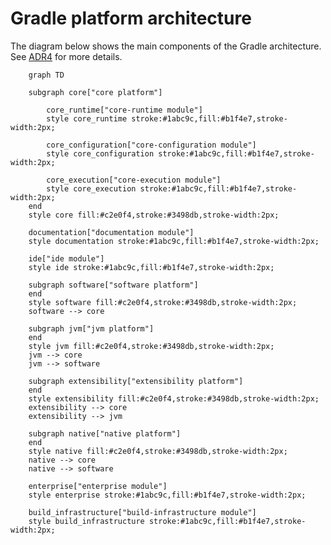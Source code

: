 <!-- 
  -- Note: this file contains a generated diagram. Use `./gradlew :architectureDoc` to generate 
  -->

# Gradle platform architecture

The diagram below shows the main components of the Gradle architecture. See [ADR4](standards/0004-use-a-platform-architecture.md) for more details.

<!-- This diagram is generated. Use `./gradlew :architectureDoc` to update it -->
```mermaid
    graph TD

    subgraph core["core platform"]

        core_runtime["core-runtime module"]
        style core_runtime stroke:#1abc9c,fill:#b1f4e7,stroke-width:2px;

        core_configuration["core-configuration module"]
        style core_configuration stroke:#1abc9c,fill:#b1f4e7,stroke-width:2px;

        core_execution["core-execution module"]
        style core_execution stroke:#1abc9c,fill:#b1f4e7,stroke-width:2px;
    end
    style core fill:#c2e0f4,stroke:#3498db,stroke-width:2px;

    documentation["documentation module"]
    style documentation stroke:#1abc9c,fill:#b1f4e7,stroke-width:2px;

    ide["ide module"]
    style ide stroke:#1abc9c,fill:#b1f4e7,stroke-width:2px;

    subgraph software["software platform"]
    end
    style software fill:#c2e0f4,stroke:#3498db,stroke-width:2px;
    software --> core

    subgraph jvm["jvm platform"]
    end
    style jvm fill:#c2e0f4,stroke:#3498db,stroke-width:2px;
    jvm --> core
    jvm --> software

    subgraph extensibility["extensibility platform"]
    end
    style extensibility fill:#c2e0f4,stroke:#3498db,stroke-width:2px;
    extensibility --> core
    extensibility --> jvm

    subgraph native["native platform"]
    end
    style native fill:#c2e0f4,stroke:#3498db,stroke-width:2px;
    native --> core
    native --> software

    enterprise["enterprise module"]
    style enterprise stroke:#1abc9c,fill:#b1f4e7,stroke-width:2px;

    build_infrastructure["build-infrastructure module"]
    style build_infrastructure stroke:#1abc9c,fill:#b1f4e7,stroke-width:2px;
```
